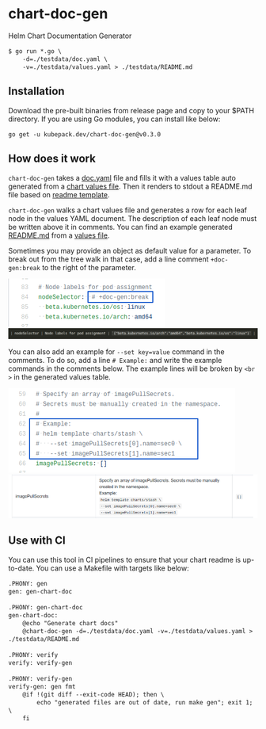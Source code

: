 # chart-doc-gen
Helm Chart Documentation Generator

```console
$ go run *.go \
    -d=./testdata/doc.yaml \
    -v=./testdata/values.yaml > ./testdata/README.md
```

## Installation

Download the pre-built binaries from release page and copy to your $PATH directory. If you are using Go modules, you can install like below:

```console
go get -u kubepack.dev/chart-doc-gen@v0.3.0
```

## How does it work

`chart-doc-gen` takes a [doc.yaml](./testdata/doc.yaml) file and fills it with a values table auto generated from a [chart values file](./testdata/values.yaml). Then it renders to stdout a README.md file based on [readme template](./templates/readme.tpl).

`chart-doc-gen` walks a chart values file and generates a row for each leaf node in the values YAML document.
The description of each leaf node must be written above it in comments.
You can find an example generated [README.md](./testdata/README.md) from a [values file](./testdata/values.yaml).

Sometimes you may provide an object as default value for a parameter. To break out from the tree walk in that case,
add a line comment `+doc-gen:break` to the right of the parameter.

![+doc-gen:break example](./images/doc_gen_break.png "+doc-gen:break example")
![+doc-gen:break preview](./images/doc_gen_break_preview.png "+doc-gen:break preview")

You can also add an example for `--set key=value` command in the comments. To do so, add a line `# Example:`
and write the example commands in the comments below. The example lines will be broken by `<br >` in the
generated values table.

![values example](./images/values-example.png "Example in Description")
![values example preview](./images/values-example-preview.png "Preview Example in Description")

## Use with CI

You can use this tool in CI pipelines to ensure that your chart readme is up-to-date. You can use a Makefile with targets like below:

```console
.PHONY: gen
gen: gen-chart-doc

.PHONY: gen-chart-doc
gen-chart-doc:
	@echo "Generate chart docs"
	@chart-doc-gen -d=./testdata/doc.yaml -v=./testdata/values.yaml > ./testdata/README.md

.PHONY: verify
verify: verify-gen

.PHONY: verify-gen
verify-gen: gen fmt
	@if !(git diff --exit-code HEAD); then \
		echo "generated files are out of date, run make gen"; exit 1; \
	fi
```
